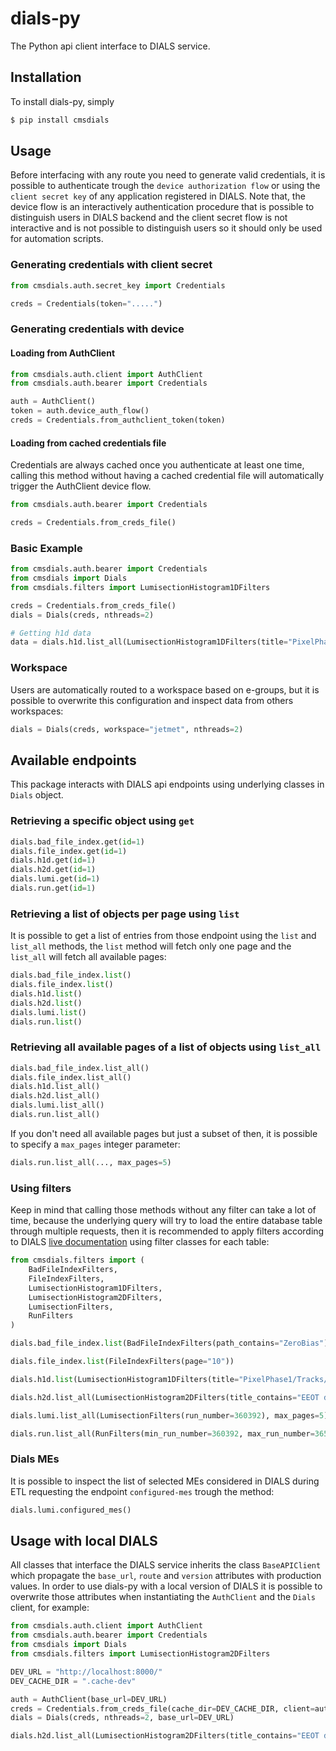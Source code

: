 # dials-py

The Python api client interface to DIALS service.

## Installation

To install dials-py, simply

```bash
$ pip install cmsdials
```

## Usage

Before interfacing with any route you need to generate valid credentials, it is possible to authenticate trough the `device authorization flow` or using the `client secret key` of any application registered in DIALS. Note that, the device flow is an interactively authentication procedure that is possible to distinguish users in DIALS backend and the client secret flow is not interactive and is not possible to distinguish users so it should only be used for automation scripts.

### Generating credentials with client secret

```python
from cmsdials.auth.secret_key import Credentials

creds = Credentials(token=".....")
```

### Generating credentials with device

#### Loading from AuthClient

```python
from cmsdials.auth.client import AuthClient
from cmsdials.auth.bearer import Credentials

auth = AuthClient()
token = auth.device_auth_flow()
creds = Credentials.from_authclient_token(token)
```

#### Loading from cached credentials file

Credentials are always cached once you authenticate at least one time, calling this method without having a cached credential file will automatically trigger the AuthClient device flow.

```python
from cmsdials.auth.bearer import Credentials

creds = Credentials.from_creds_file()
```

### Basic Example

```python
from cmsdials.auth.bearer import Credentials
from cmsdials import Dials
from cmsdials.filters import LumisectionHistogram1DFilters

creds = Credentials.from_creds_file()
dials = Dials(creds, nthreads=2)

# Getting h1d data
data = dials.h1d.list_all(LumisectionHistogram1DFilters(title="PixelPhase1/Tracks/PXBarrel/charge_PXLayer_2"), max_pages=5)
```

### Workspace

Users are automatically routed to a workspace based on e-groups, but it is possible to overwrite this configuration and inspect data from others workspaces:

```python
dials = Dials(creds, workspace="jetmet", nthreads=2)
```

## Available endpoints

This package interacts with DIALS api endpoints using underlying classes in `Dials` object.

### Retrieving a specific object using `get`

```python
dials.bad_file_index.get(id=1)
dials.file_index.get(id=1)
dials.h1d.get(id=1)
dials.h2d.get(id=1)
dials.lumi.get(id=1)
dials.run.get(id=1)
```

### Retrieving a list of objects per page using `list`

It is possible to get a list of entries from those endpoint using the `list` and `list_all` methods, the `list` method will fetch only one page and the `list_all` will fetch all available pages:

```python
dials.bad_file_index.list()
dials.file_index.list()
dials.h1d.list()
dials.h2d.list()
dials.lumi.list()
dials.run.list()
```

### Retrieving all available pages of a list of objects using `list_all`

```python
dials.bad_file_index.list_all()
dials.file_index.list_all()
dials.h1d.list_all()
dials.h2d.list_all()
dials.lumi.list_all()
dials.run.list_all()
```

If you don't need all available pages but just a subset of then, it is possible to specify a `max_pages` integer parameter:

```python
dials.run.list_all(..., max_pages=5)
```

### Using filters

Keep in mind that calling those methods without any filter can take a lot of time, because the underlying query will try to load the entire database table through multiple requests, then it is recommended to apply filters according to DIALS [live documentation](https://cmsdials-api.web.cern.ch/api/v1/swagger#/) using filter classes for each table:

```python
from cmsdials.filters import (
    BadFileIndexFilters,
    FileIndexFilters,
    LumisectionHistogram1DFilters,
    LumisectionHistogram2DFilters,
    LumisectionFilters,
    RunFilters
)

dials.bad_file_index.list(BadFileIndexFilters(path_contains="ZeroBias"))

dials.file_index.list(FileIndexFilters(page="10"))

dials.h1d.list(LumisectionHistogram1DFilters(title="PixelPhase1/Tracks/PXBarrel/charge_PXLayer_2", page="15"))

dials.h2d.list_all(LumisectionHistogram2DFilters(title_contains="EEOT digi occupancy EE +", min_entries=100, min_run_number=360392, max_run_number=365000), max_pages=5)

dials.lumi.list_all(LumisectionFilters(run_number=360392), max_pages=5)

dials.run.list_all(RunFilters(min_run_number=360392, max_run_number=365000), max_pages=5)
```

### Dials MEs

It is possible to inspect the list of selected MEs considered in DIALS during ETL requesting the endpoint `configured-mes` trough the method:

```python
dials.lumi.configured_mes()
```

## Usage with local DIALS

All classes that interface the DIALS service inherits the class `BaseAPIClient` which propagate the `base_url`, `route` and `version` attributes with production values. In order to use dials-py with a local version of DIALS it is possible to overwrite those attributes when instantiating the `AuthClient` and the `Dials` client, for example:

```python
from cmsdials.auth.client import AuthClient
from cmsdials.auth.bearer import Credentials
from cmsdials import Dials
from cmsdials.filters import LumisectionHistogram2DFilters

DEV_URL = "http://localhost:8000/"
DEV_CACHE_DIR = ".cache-dev"

auth = AuthClient(base_url=DEV_URL)
creds = Credentials.from_creds_file(cache_dir=DEV_CACHE_DIR, client=auth)  # Make sure to specify the auth client with overwritten values, using another cache_dir is recommended
dials = Dials(creds, nthreads=2, base_url=DEV_URL)

dials.h2d.list_all(LumisectionHistogram2DFilters(title_contains="EEOT digi occupancy EE +", min_entries=100, min_run_number=360392, max_run_number=365000), max_pages=5)
```
